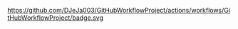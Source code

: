 https://github.com/DJeJa003/GitHubWorkflowProject/actions/workflows/GitHubWorkflowProject/badge.svg
